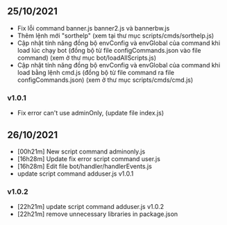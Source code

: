 ## 25/10/2021
* Fix lỗi command banner.js banner2.js và bannerbw.js
* Thêm lệnh mới "sorthelp" (xem tại thư mục scripts/cmds/sorthelp.js)
* Cập nhật tính năng đồng bộ envConfig và envGlobal của command khi load lúc chạy bot (đồng bộ từ file configCommands.json vào file command) (xem ở thư mục bot/loadAllScripts.js)
* Cập nhật tính năng đồng bộ envConfig và envGlobal của command khi load bằng lệnh cmd.js (đồng bộ từ file command ra file configCommands.json) (xem ở thư mục scripts/cmds/cmd.js)

### v1.0.1
* Fix error can't use adminOnly, (update file index.js)

## 26/10/2021
* [00h21m] New script command adminonly.js
* [16h28m] Update fix error script command user.js
* [16h28m] Edit file bot/handler/handlerEvents.js
* update script command adduser.js v1.0.1

### v1.0.2
* [22h21m] update script command adduser.js v1.0.2
* [22h21m] remove unnecessary libraries in package.json